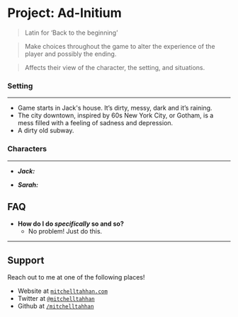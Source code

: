 # Project: Ad-Initium
> Latin for ‘Back to the beginning’

> Make choices throughout the game to alter the experience of the player and possibly the ending.

> Affects their view of the character, the setting, and situations.

### Setting
---
- Game starts in Jack's house. It’s dirty, messy, dark and it’s raining.
- The city downtown, inspired by 60s New York City, or Gotham, is a mess filled with a feeling of sadness and depression.
- A dirty old subway.

### Characters
---
- ***Jack:*** 

- ***Sarah:***

## FAQ

- **How do I do *specifically* so and so?**
    - No problem! Just do this.

---

## Support

Reach out to me at one of the following places!

- Website at <a href="http://fvcproductions.com" target="_blank">`mitchelltahhan.com`</a>
- Twitter at <a href="http://twitter.com/fvcproductions" target="_blank">`@mitchelltahhan`</a>
- Github at <a href="https://github.com/Mitchelltahhan" target="_blank">`/mitchelltahhan`</a>
